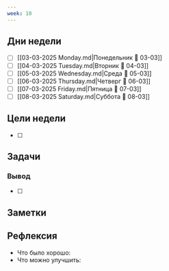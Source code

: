 ```yaml
---
week: 10
---
```

## Дни недели

- [ ] [[03-03-2025 Monday.md|Понедельник 📅 03-03]]
- [ ] [[04-03-2025 Tuesday.md|Вторник 📅 04-03]]
- [ ] [[05-03-2025 Wednesday.md|Среда 📅 05-03]]
- [ ] [[06-03-2025 Thursday.md|Четверг 📅 06-03]]
- [ ] [[07-03-2025 Friday.md|Пятница 📅 07-03]]
- [ ] [[08-03-2025 Saturday.md|Суббота 📅 08-03]]

## Цели недели

- [ ]

## Задачи

### Вывод

- [ ]

## Заметки

## Рефлексия

- Что было хорошо:
- Что можно улучшить: